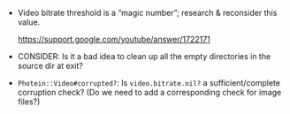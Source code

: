 * Video bitrate threshold is a “magic number”;
  research & reconsider this value.

  https://support.google.com/youtube/answer/1722171

* CONSIDER: Is it a bad idea to clean up all the empty directories in the
  source dir at exit?

* `Photein::Video#corrupted?`:
  Is `video.bitrate.nil?` a sufficient/complete corruption check?
  (Do we need to add a corresponding check for image files?)

